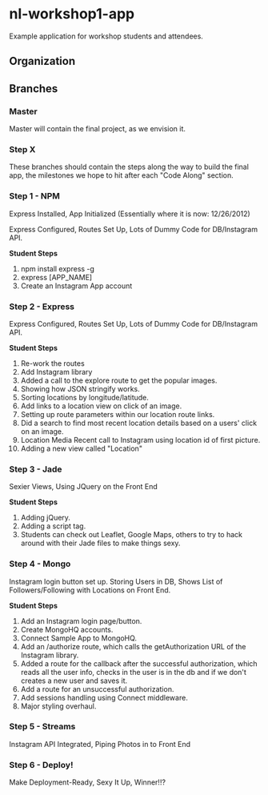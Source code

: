 # nl-workshop1-app

Example application for workshop students and attendees.

## Organization

## Branches

### Master

Master will contain the final project, as we envision it.

### Step X

These branches should contain the steps along the way to build the final app, the milestones we hope to hit after each "Code Along" section.

### Step 1 - NPM

Express Installed, App Initialized (Essentially where it is now: 12/26/2012)

Express Configured, Routes Set Up, Lots of Dummy Code for DB/Instagram API.

__Student Steps__

1. npm install express -g
2. express [APP_NAME]
3. Create an Instagram App account

### Step 2 - Express

Express Configured, Routes Set Up, Lots of Dummy Code for DB/Instagram API.

__Student Steps__

1. Re-work the routes
2. Add Instagram library
3. Added a call to the explore route to get the popular images.
4. Showing how JSON stringify works.
5. Sorting locations by longitude/latitude. 
6. Add links to a location view on click of an image.
7. Setting up route parameters within our location route links.
8. Did a search to find most recent location details based on a users' click on an image.
9. Location Media Recent call to Instagram using location id of first picture.
10. Adding a new view called "Location"	 




### Step 3 - Jade

Sexier Views, Using JQuery on the Front End

__Student Steps__

1. Adding jQuery.
2. Adding a script tag.
3. Students can check out Leaflet, Google Maps, others to try to hack around with their Jade files to make things sexy.

### Step 4 - Mongo

Instagram login button set up. Storing Users in DB, Shows List of Followers/Following with Locations on Front End.

__Student Steps__

1. Add an Instagram login page/button.
2. Create MongoHQ accounts.
3. Connect Sample App to MongoHQ.
4. Add an /authorize route, which calls the getAuthorization URL of the Instagram library.
5. Added a route for the callback after the successful authorization, which reads all the user info, checks in the user is in the db and if we don't creates a new user and saves it.
6. Add a route for an unsuccessful authorization.
7. Add sessions handling using Connect middleware.
8. Major styling overhaul.  

### Step 5 - Streams

Instagram API Integrated, Piping Photos in to Front End

### Step 6 - Deploy!

Make Deployment-Ready, Sexy It Up, Winner!!?